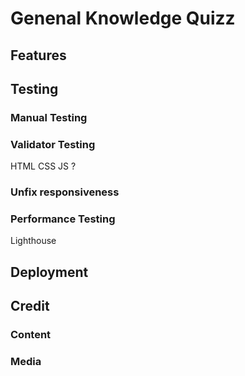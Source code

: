 # Genenal Knowledge Quizz

## Features

## Testing

### Manual Testing

### Validator Testing

HTML
CSS
JS ?

### Unfix responsiveness

### Performance Testing

Lighthouse

## Deployment

## Credit

### Content

### Media
